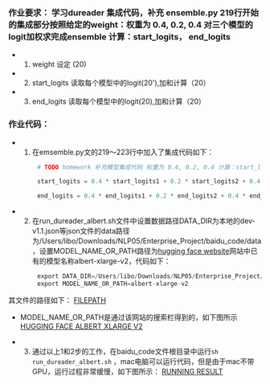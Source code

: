 ### 作业要求： 学习dureader 集成代码，补充 ensemble.py 219行开始的集成部分按照给定的weight：权重为 0.4, 0.2, 0.4 对三个模型的logit加权求完成ensemble 计算：start_logits， end_logits

- 1. weight 设定 (20)
- 2. start_logits 读取每个模型中的logit(20'),加和计算（20）
- 3. end_logits 读取每个模型中的logit(20),加和计算（20）

### 作业代码：
- 1. 在emsemble.py文的219～223行中加入了集成代码如下：
```python
        # TODO homework 补充模型集成代码 权重为 0.4, 0.2, 0.4 计算：start_logits， end_logits

        start_logits = 0.4 * start_logits1 + 0.2 * start_logits2 + 0.4 * start_logits3

        end_logits = 0.4 * end_logits1 + 0.2 * end_logits2 + 0.4 * end_logits3

```
- 2. 在run_dureader_albert.sh文件中设置数据路径DATA_DIR为本地的dev-v1.1.json等json文件的data路径为/Users/libo/Downloads/NLP05/Enterprise_Project/baidu_code/data，设置MODEL_NAME_OR_PATH路径为[hugging face website](https://huggingface.co/models)网站中已有的模型名称albert-xlarge-v2，代码如下：
```python
        export DATA_DIR=/Users/libo/Downloads/NLP05/Enterprise_Project/baidu_code/data
        export MODEL_NAME_OR_PATH=albert-xlarge-v2
```
其文件的路径如下：
[FILEPATH](file-path.png)

- MODEL_NAME_OR_PATH是通过该网站的搜索栏得到的，如下图所示
  [HUGGING FACE ALBERT XLARGE V2](hugging-face-albert-xlarge.png)

- 3. 通过以上1和2步的工作，在baidu_code文件根目录中运行```sh run_dureader_albert.sh``` ，mac电脑可以运行代码，但是由于mac不带GPU，运行过程非常缓慢，如下图所示：
[RUNNING RESULT](running_result.png)